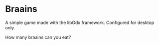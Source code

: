 # Braains
A simple game made with the libGdx framework. Configured for desktop only.

How many braains can you eat?
